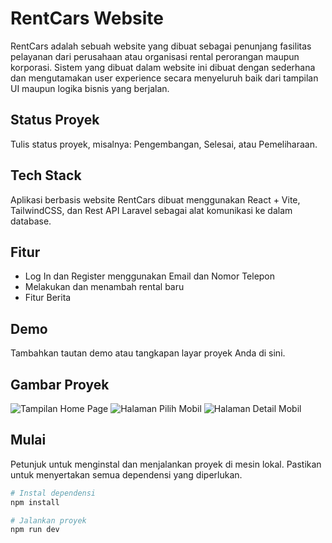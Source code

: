 # RentCars Website

RentCars adalah sebuah website yang dibuat sebagai penunjang fasilitas pelayanan dari perusahaan atau organisasi rental perorangan maupun korporasi. Sistem yang dibuat dalam website ini dibuat dengan sederhana dan mengutamakan user experience secara menyeluruh baik dari tampilan UI maupun logika bisnis yang berjalan.

## Status Proyek

Tulis status proyek, misalnya: Pengembangan, Selesai, atau Pemeliharaan.

## Tech Stack

Aplikasi berbasis website RentCars dibuat menggunakan React + Vite, TailwindCSS, dan Rest API Laravel sebagai alat komunikasi ke dalam database.

## Fitur

- Log In dan Register menggunakan Email dan Nomor Telepon
- Melakukan dan menambah rental baru
- Fitur Berita

## Demo

Tambahkan tautan demo atau tangkapan layar proyek Anda di sini.

## Gambar Proyek

![Tampilan Home Page](https://i.ibb.co/bNsZzhf/Screenshot-11.png)
![Halaman Pilih Mobil](https://i.ibb.co/PG2r5t0/Screenshot-12.png)
![Halaman Detail Mobil](https://i.ibb.co/k48mcNX/Screenshot-15.png)

## Mulai

Petunjuk untuk menginstal dan menjalankan proyek di mesin lokal. Pastikan untuk menyertakan semua dependensi yang diperlukan.

```bash
# Instal dependensi
npm install

# Jalankan proyek
npm run dev
